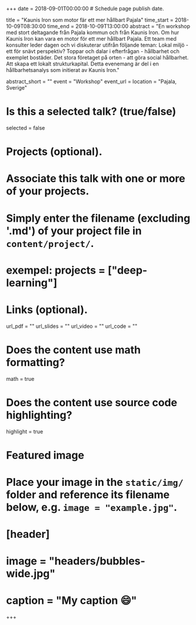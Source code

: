 +++
date = 2018-09-01T00:00:00  # Schedule page publish date.

title = "Kaunis Iron som motor fär ett mer hållbart Pajala"
time_start = 2018-10-09T08:30:00
time_end = 2018-10-09T13:00:00
abstract = "En workshop med stort deltagande från Pajala kommun och från Kaunis Iron. Om hur Kaunis Iron kan vara en motor för ett mer hållbart Pajala. Ett team med konsulter leder dagen och vi diskuterar utifrån följande teman: Lokal miljö - ett för snävt perspektiv? Toppar och dalar i efterfrågan - hållbarhet och exemplet bostäder. Det stora företaget på orten - att göra social hållbarhet. Att skapa ett lokalt strukturkapital. Detta evenemang är del i en hållbarhetsanalys som initierat av Kaunis Iron."

abstract_short = ""
event = "Workshop"
event_url = 
location = "Pajala, Sverige"

# Is this a selected talk? (true/false)
selected = false

# Projects (optional).
#   Associate this talk with one or more of your projects.
#   Simply enter the filename (excluding '.md') of your project file in `content/project/`.
# exempel:  projects = ["deep-learning"]

# Links (optional).
url_pdf = ""
url_slides = ""
url_video = ""
url_code = ""

# Does the content use math formatting?
math = true

# Does the content use source code highlighting?
highlight = true

# Featured image
# Place your image in the `static/img/` folder and reference its filename below, e.g. `image = "example.jpg"`.
# [header]
# image = "headers/bubbles-wide.jpg"
# caption = "My caption :smile:"

+++
